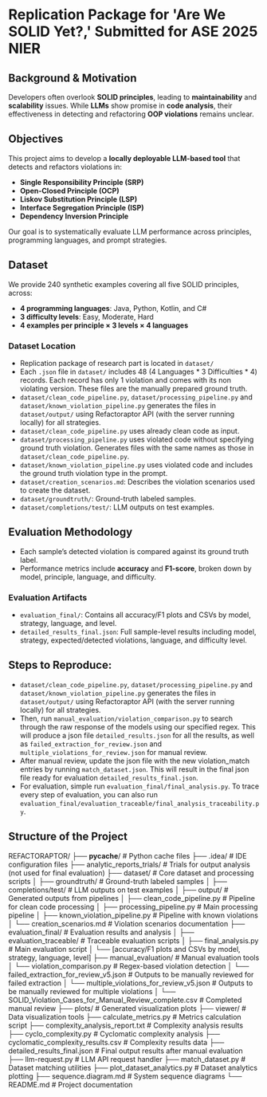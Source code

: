 # Replication Package for 'Are We SOLID Yet?,' Submitted for ASE 2025 NIER

## Background & Motivation
Developers often overlook **SOLID principles**, leading to **maintainability** and **scalability** issues. While **LLMs** show promise in **code analysis**, their effectiveness in detecting and refactoring **OOP violations** remains unclear.

## Objectives
This project aims to develop a **locally deployable LLM-based tool** that detects and refactors violations in:

- **Single Responsibility Principle (SRP)**
- **Open-Closed Principle (OCP)**
- **Liskov Substitution Principle (LSP)**
- **Interface Segregation Principle (ISP)**
- **Dependency Inversion Principle**

Our goal is to systematically evaluate LLM performance across principles, programming languages, and prompt strategies.


## Dataset

We provide 240 synthetic examples covering all five SOLID principles, across:

- **4 programming languages**: Java, Python, Kotlin, and C#
- **3 difficulty levels**: Easy, Moderate, Hard
- **4 examples per principle × 3 levels × 4 languages**

### Dataset Location

- Replication package of research part is located in `dataset/`
- Each `.json` file in `dataset/` includes 48 (4 Languages * 3 Difficulties * 4) records. Each record has only 1 violation and comes with its non violating version. These files are the manually prepared ground truth.
- `dataset/clean_code_pipeline.py`, `dataset/processing_pipeline.py` and `dataset/known_violation_pipeline.py` generates the files in `dataset/output/` using Refactoraptor API (with the server running locally) for all strategies. 
- `dataset/clean_code_pipeline.py` uses already clean code as input.
- `dataset/processing_pipeline.py` uses violated code without specifying ground truth violation. Generates files with the same names as those in `dataset/clean_code_pipeline.py`.
- `dataset/known_violation_pipeline.py` uses violated code and includes the ground truth violation type in the prompt.
- `dataset/creation_scenarios.md`: Describes the violation scenarios used to create the dataset.
- `dataset/groundtruth/`: Ground-truth labeled samples.
- `dataset/completions/test/`: LLM outputs on test examples.


## Evaluation Methodology

- Each sample’s detected violation is compared against its ground truth label.
- Performance metrics include **accuracy** and **F1-score**, broken down by model, principle, language, and difficulty.

### Evaluation Artifacts

- `evaluation_final/`: Contains all accuracy/F1 plots and CSVs by model, strategy, language, and level.
- `detailed_results_final.json`: Full sample-level results including model, strategy, expected/detected violations, language, and difficulty level.

## Steps to Reproduce:
- `dataset/clean_code_pipeline.py`, `dataset/processing_pipeline.py` and `dataset/known_violation_pipeline.py` generates the files in `dataset/output/` using Refactoraptor API (with the server running locally) for all strategies. 
- Then, run `manual_evaluation/violation_comparison.py` to search through the raw response of the models using our specified regex. This will produce a json file `detailed_results.json` for all the results, as well as `failed_extraction_for_review.json` and `multiple_violations_for_review.json` for manual review.
- After manual review, update the json file with the new violation_match entries by running `match_dataset.json`. This will result in the final json file ready for evaluation `detailed_results_final.json`.
- For evaluation, simple run `evaluation_final/final_analysis.py`. To trace every step of evaluation, you can also run `evaluation_final/evaluation_traceable/final_analysis_traceability.py`.


## Structure of the Project

REFACTORAPTOR/
├── __pycache__/                    # Python cache files
├── .idea/                          # IDE configuration files
├── analytic_reports_trials/        # Trials for output analysis (not used for final evaluation)
├── dataset/                        # Core dataset and processing scripts
│   ├── groundtruth/               # Ground-truth labeled samples
│   ├── completions/test/          # LLM outputs on test examples
│       ├── output/                    # Generated outputs from pipelines
│   ├── clean_code_pipeline.py     # Pipeline for clean code processing
│   ├── processing_pipeline.py     # Main processing pipeline
│   ├── known_violation_pipeline.py # Pipeline with known violations
│   └── creation_scenarios.md      # Violation scenarios documentation
├── evaluation_final/               # Evaluation results and analysis
│   ├── evaluation_traceable/      # Traceable evaluation scripts
│   ├── final_analysis.py          # Main evaluation script
│   └── [accuracy/F1 plots and CSVs by model, strategy, language, level]
├── manual_evaluation/              # Manual evaluation tools
│   └── violation_comparison.py    # Regex-based violation detection
│   └── failed_extraction_for_review_v5.json   # Outputs to be manually reviewed for failed extraction
│   └── multiple_violations_for_review_v5.json   # Outputs to be manually reviewed for multiple violations
│   └── SOLID_Violation_Cases_for_Manual_Review_complete.csv   # Completed manual review
├── plots/                          # Generated visualization plots
├── viewer/                         # Data visualization tools
├── calculate_metrics.py            # Metrics calculation script
├── complexity_analysis_report.txt  # Complexity analysis results
├── cyclo_complexity.py            # Cyclomatic complexity analysis
├── cyclomatic_complexity_results.csv # Complexity results data
├── detailed_results_final.json    # Final output results after manual evaluation
├── llm-request.py                  # LLM API request handler
├── match_dataset.py               # Dataset matching utilities
├── plot_dataset_analytics.py      # Dataset analytics plotting
├── sequence.diagram.md            # System sequence diagrams
└── README.md                      # Project documentation


